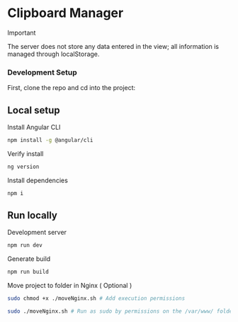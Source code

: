 # Clipboard Manager

> [!IMPORTANT]
> The server does not store any data entered in the view; all information is managed through localStorage.

### Development Setup

First, clone the repo and cd into the project:

## Local setup

Install Angular CLI

```bash
npm install -g @angular/cli
```

Verify install

```bash
ng version
```

Install dependencies

```bash
npm i
```

## Run locally

Development server

```bash
npm run dev
```

Generate build

```bash
npm run build
```

Move project to folder in Nginx ( Optional )

```bash
sudo chmod +x ./moveNginx.sh # Add execution permissions
```

```bash
sudo ./moveNginx.sh # Run as sudo by permissions on the /var/www/ folder
```
